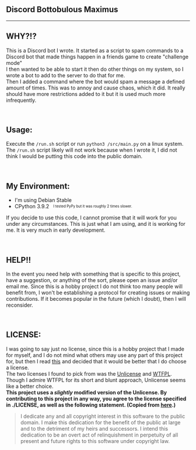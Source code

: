 ## Discord Bottobulous Maximus
-----
## WHY?!?
This is a Discord bot I wrote. It started as a script to spam commands to a Discord bot that made things happen in a friends game to create "challenge mode"
<br>
I then wanted to be able to start it then do other things on my system, so I wrote a bot to add to the server to do that for me.
<br>
Then I added a command where the bot would spam a message a defined amount of times. This was to annoy and cause chaos, which it did. It really should have more restrictions added to it but it is used much more infrequently.


<br>

## Usage:
Execute the `/run.sh` script or run `python3 /src/main.py` on a linux system.
<br>
The `/run.sh` script likely will not work because when I wrote it, I did not think I would be putting this code into the public domain.

<br>

## My Environment:
- I'm using Debian Stable
- CPython 3.9.2 &nbsp; <sup><sub>I tested PyPy but it was roughly 2 times slower.</sup></sub>

If you decide to use this code, I cannot promise that it will work for you under any circumstances. This is just what I am using, and it is working for me. It is very much in early development. 

<br>

## HELP!!
In the event you need help with something that is specific to this project, have a suggestion, or anything of the sort, please open an issue and/or email me. Since this is a hobby project I do not think too many people will benefit from, I won't be establishing a protocol for creating issues or making contributions. If it becomes popular in the future (which I doubt), then I will reconsider.

<br>

## LICENSE:
I was going to say just no license, since this is a hobby project that I made for myself, and I do not mind what others may use any part of this project for, but then I read [this](https://choosealicense.com/no-permission/) and decided that it would be better that I do choose a license.
<br>
The two licenses I found to pick from was the [Unlicense](https://unlicense.org/) and [WTFPL](http://www.wtfpl.net/about/). Though I admire WTFPL for its short and blunt approach, Unlicense seems like a better choice.
<br>
**This project uses a *slightly* modified version of the Unlicense. By contributing to this project in any way, you agree to the license specified in ./LICENSE, as well as the following statement. (Copied from [here](https://unlicense.org/#unlicensing-contributions).)**
<br>
> I dedicate any and all copyright interest in this software to the public domain. I make this dedication for the benefit of the public at large and to the detriment of my heirs and successors. I intend this dedication to be an overt act of relinquishment in perpetuity of all present and future rights to this software under copyright law.
